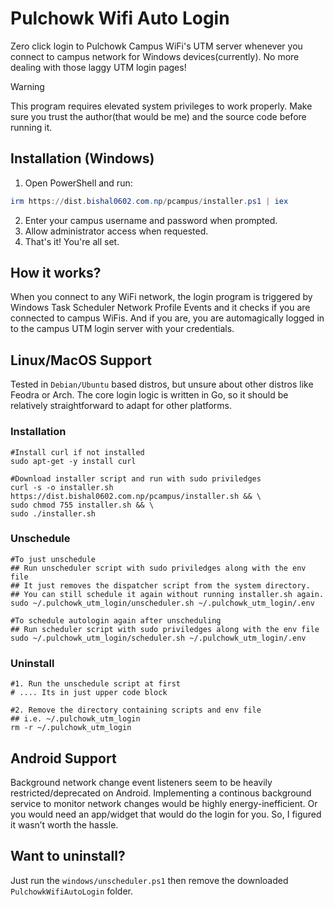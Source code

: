 # Pulchowk Wifi Auto Login
Zero click login to Pulchowk Campus WiFi's UTM server whenever you connect to campus network for Windows devices(currently). No more dealing with those laggy UTM login pages!

> [!WARNING]  
> This program requires elevated system privileges to work properly. Make sure you trust the author(that would be me) and the source code before running it.

## Installation (Windows)

1. Open PowerShell and run:
```ps1
irm https://dist.bishal0602.com.np/pcampus/installer.ps1 | iex
```
2. Enter your campus username and password when prompted.
3. Allow administrator access when requested.
4. That's it! You're all set.

## How it works?
When you connect to any WiFi network, the login program is triggered by Windows Task Scheduler Network Profile Events and it checks if you are connected to campus WiFis. And if you are, you are automagically logged in to the campus UTM login server with your credentials.

## Linux/MacOS Support
Tested in `Debian/Ubuntu` based distros, but unsure about other distros like Feodra or Arch. The core login logic is written in Go, so it should be relatively straightforward to adapt for other platforms.

### Installation
```shell
#Install curl if not installed
sudo apt-get -y install curl

#Download installer script and run with sudo priviledges
curl -s -o installer.sh https://dist.bishal0602.com.np/pcampus/installer.sh && \
sudo chmod 755 installer.sh && \
sudo ./installer.sh
```

### Unschedule
```shell
#To just unschedule
## Run unscheduler script with sudo priviledges along with the env file
## It just removes the dispatcher script from the system directory.
## You can still schedule it again without running installer.sh again.
sudo ~/.pulchowk_utm_login/unscheduler.sh ~/.pulchowk_utm_login/.env

#To schedule autologin again after unscheduling
## Run scheduler script with sudo priviledges along with the env file
sudo ~/.pulchowk_utm_login/scheduler.sh ~/.pulchowk_utm_login/.env
```

### Uninstall
```shell
#1. Run the unschedule script at first
# .... Its in just upper code block

#2. Remove the directory containing scripts and env file
## i.e. ~/.pulchowk_utm_login
rm -r ~/.pulchowk_utm_login
```

## Android Support
Background network change event listeners seem to be heavily restricted/deprecated on Android. Implementing a continous background service to monitor network changes would be highly energy-inefficient. Or you would need an app/widget that would do the login for you. So, I figured it wasn’t worth the hassle.

## Want to uninstall?
Just run the `windows/unscheduler.ps1` then remove the downloaded `PulchowkWifiAutoLogin` folder.